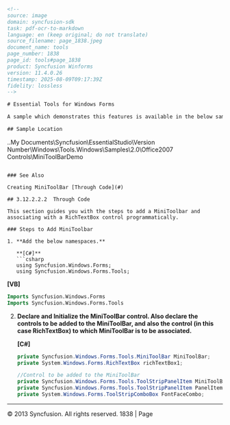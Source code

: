```html
<!-- 
source: image
domain: syncfusion-sdk
task: pdf-ocr-to-markdown
language: en (keep original; do not translate)
source_filename: page_1838.jpeg
document_name: tools
page_number: 1838
page_id: tools#page_1838
product: Syncfusion Winforms
version: 11.4.0.26
timestamp: 2025-08-09T09:17:39Z
fidelity: lossless
-->

# Essential Tools for Windows Forms

A sample which demonstrates this features is available in the below sample installation location.

## Sample Location

```
..My Documents\Syncfusion\EssentialStudio\Version<br />
Number\Windows\Tools.Windows\Samples\2.0\Office2007 Controls\MiniToolBarDemo
```

### See Also

Creating MiniToolBar [Through Code](#)

## 3.12.2.2.2  Through Code

This section guides you with the steps to add a MiniToolbar and associating with a RichTextBox control programmatically.

### Steps to Add MiniToolbar

1. **Add the below namespaces.**

   **[C#]**
   ```csharp
   using Syncfusion.Windows.Forms;
   using Syncfusion.Windows.Forms.Tools;
   ```

   **[VB]**
   ```vb
   Imports Syncfusion.Windows.Forms
   Imports Syncfusion.Windows.Forms.Tools
   ```

2. **Declare and Initialize the MiniToolBar control. Also declare the controls to be added to the MiniToolBar, and also the control (in this case RichTextBox) to which MiniToolBar is to be associated.**

   **[C#]**
   ```csharp
   private Syncfusion.Windows.Forms.Tools.MiniToolBar MiniToolBar;
   private System.Windows.Forms.RichTextBox richTextBox1;

   //Control to be added to the MiniToolBar
   private Syncfusion.Windows.Forms.Tools.ToolStripPanelItem MiniToolBarPanelItem;
   private Syncfusion.Windows.Forms.Tools.ToolStripPanelItem PanelItem1;
   private System.Windows.Forms.ToolStripComboBox FontFaceCombo;
   ```

---

© 2013 Syncfusion. All rights reserved. 1838 | Page
```
